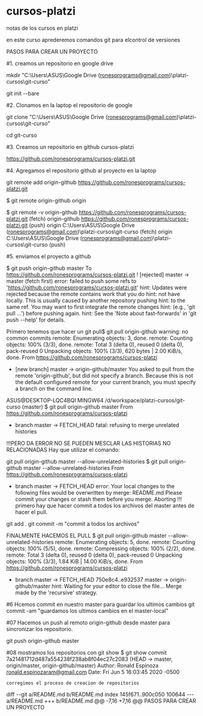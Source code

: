 # cursos-platzi
notas de los cursos en platzi

en este curso aprederemos comandos git para elcontrol de versiones

PASOS PARA CREAR UN PROYECTO

#1. creamos un repositorio en google drive

mkdir "C:\Users\ASUS\Google Drive (ronesprograms@gmail.com)\platzi-cursos\git-curso"

git init --bare


#2. Clonamos en la laptop el repositorio de google

git clone "C:\Users\ASUS\Google Drive (ronesprograms@gmail.com)\platzi-cursos\git-curso"

cd git-curso


#3. Creamos un repositorio en github cursos-platzi

https://github.com/ronesprograms/cursos-platzi.git


#4. Agregamos el repositorio github al proyecto en la laptop

git remote add origin-github https://github.com/ronesprograms/cursos-platzi.git

$ git remote
origin-github
origin

$ git remote -v
origin-github   https://github.com/ronesprograms/cursos-platzi.git (fetch)
origin-github   https://github.com/ronesprograms/cursos-platzi.git (push)
origin  C:\Users\ASUS\Google Drive (ronesprograms@gmail.com)\platzi-cursos\git-curso (fetch)
origin  C:\Users\ASUS\Google Drive (ronesprograms@gmail.com)\platzi-cursos\git-curso (push)

#5. enviamos el proyecto a github

$ git push origin-github master
To https://github.com/ronesprograms/cursos-platzi.git
 ! [rejected]        master -> master (fetch first)
error: failed to push some refs to 'https://github.com/ronesprograms/cursos-platzi.git'
hint: Updates were rejected because the remote contains work that you do
hint: not have locally. This is usually caused by another repository pushing
hint: to the same ref. You may want to first integrate the remote changes
hint: (e.g., 'git pull ...') before pushing again.
hint: See the 'Note about fast-forwards' in 'git push --help' for details.

Primero tenemos que hacer un git pull$ git pull origin-github
warning: no common commits
remote: Enumerating objects: 3, done.
remote: Counting objects: 100% (3/3), done.
remote: Total 3 (delta 0), reused 0 (delta 0), pack-reused 0
Unpacking objects: 100% (3/3), 620 bytes | 2.00 KiB/s, done.
From https://github.com/ronesprograms/cursos-platzi
 * [new branch]      master     -> origin-github/master
You asked to pull from the remote 'origin-github', but did not specify
a branch. Because this is not the default configured remote
for your current branch, you must specify a branch on the command line.

ASUS@DESKTOP-LQC4BQI MINGW64 /d/workspace/platzi-cursos/git-curso (master)
$  git pull origin-github master
From https://github.com/ronesprograms/cursos-platzi
 * branch            master     -> FETCH_HEAD
fatal: refusing to merge unrelated histories

!!!PERO DA ERROR NO SE PUEDEN MESCLAR LAS HISTORIAS NO RELACIONADAS
Hay que utilizar el comando:

git pull origin-github master --allow-unrelated-histories
$ git pull origin-github master --allow-unrelated-histories
From https://github.com/ronesprograms/cursos-platzi
 * branch            master     -> FETCH_HEAD
error: Your local changes to the following files would be overwritten by merge:
        README.md
Please commit your changes or stash them before you merge.
Aborting
!!! primero hay que hacer commit a todos los archivos del master antes de hacer el pull.

git add .
git commit -m "commit a todos los archivos"

FINALMENTE HACEMOS EL PULL
$ git pull origin-github master --allow-unrelated-histories
remote: Enumerating objects: 5, done.
remote: Counting objects: 100% (5/5), done.
remote: Compressing objects: 100% (2/2), done.
remote: Total 3 (delta 0), reused 0 (delta 0), pack-reused 0
Unpacking objects: 100% (3/3), 1.84 KiB | 14.00 KiB/s, done.
From https://github.com/ronesprograms/cursos-platzi
 * branch            master     -> FETCH_HEAD
   750e8c4..e932537  master     -> origin-github/master
hint: Waiting for your editor to close the file...
Merge made by the 'recursive' strategy.


#6 Hcemos commit en nuestro master para guardar los ultimos cambios
 git commit -am "guardamos los ultimos cambios en el master-local"


#07 Hacemos un push al remoto origin-github desde master para sincronizar los repositorio.

git push origin-github master



#08 mostramos los repositorios con git show
$ git show
commit 7a21481712d487a554238f238ab8f04ec27c2083 (HEAD -> master, origin/master, origin-github/master)
Author: Ronald Espinoza <ronald.espinozaram@gmail.com>
Date:   Fri Jun 5 16:03:45 2020 -0500

    corregimos el proceso de creacion de repositorios

diff --git a/README.md b/README.md
index 145f671..900c050 100644
--- a/README.md
+++ b/README.md
@@ -7,16 +7,16 @@ PASOS PARA CREAR UN PROYECTO







